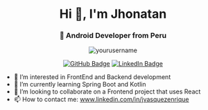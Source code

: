 <h1 align="center">Hi 👋, I'm Jhonatan</h1>
<h3 align="center"> 📱 Android Developer from Peru</h3>
    
<p align="center">
  <img src="https://komarev.com/ghpvc/?username=yourusername&label=Profile%20views&color=0e75b6&style=flat" alt="yourusername" />
</p>
    
<p align="center">
  <a href="https://github.com/jvasquezd"><img src="https://img.shields.io/github/followers/jvasquezd?label=Follow&style=social" alt="GitHub Badge"></a>
  <a href="https://linkedin.com/in/jvasquezenrique"><img src="https://img.shields.io/badge/LinkedIn-blue?style=flat&logo=linkedin" alt="LinkedIn Badge"></a>
</p>

- 👀 I’m interested in FrontEnd and Backend development
- 🌱 I’m currently learning Spring Boot and Kotlin
- 💞️ I’m looking to collaborate on a Frontend project that uses React
- 📫 How to contact me: www.linkedin.com/in/jvasquezenrique

<!---
jvasquezd/jvasquezd is a ✨ special ✨ repository because its `README.md` (this file) appears on your GitHub profile.
You can click the Preview link to take a look at your changes.
--->
